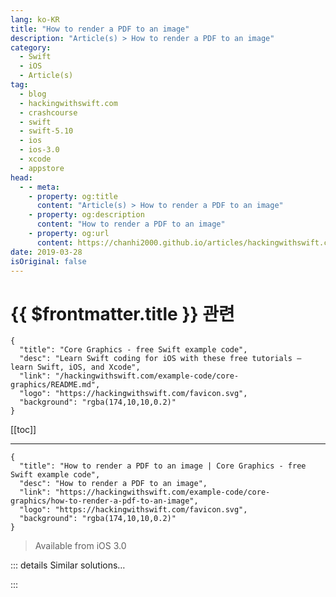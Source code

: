 ```yaml
---
lang: ko-KR
title: "How to render a PDF to an image"
description: "Article(s) > How to render a PDF to an image"
category:
  - Swift
  - iOS
  - Article(s)
tag: 
  - blog
  - hackingwithswift.com
  - crashcourse
  - swift
  - swift-5.10
  - ios
  - ios-3.0
  - xcode
  - appstore
head:
  - - meta:
    - property: og:title
      content: "Article(s) > How to render a PDF to an image"
    - property: og:description
      content: "How to render a PDF to an image"
    - property: og:url
      content: https://chanhi2000.github.io/articles/hackingwithswift.com/example-code/core-graphics/how-to-render-a-pdf-to-an-image.html
date: 2019-03-28
isOriginal: false
---
```


# {{ $frontmatter.title }} 관련

```component VPCard
{
  "title": "Core Graphics - free Swift example code",
  "desc": "Learn Swift coding for iOS with these free tutorials – learn Swift, iOS, and Xcode",
  "link": "/hackingwithswift.com/example-code/core-graphics/README.md",
  "logo": "https://hackingwithswift.com/favicon.svg",
  "background": "rgba(174,10,10,0.2)"
}
```

[[toc]]

---

```component VPCard
{
  "title": "How to render a PDF to an image | Core Graphics - free Swift example code",
  "desc": "How to render a PDF to an image",
  "link": "https://hackingwithswift.com/example-code/core-graphics/how-to-render-a-pdf-to-an-image",
  "logo": "https://hackingwithswift.com/favicon.svg",
  "background": "rgba(174,10,10,0.2)"
}
```

> Available from iOS 3.0

<!-- TODO: 작성 -->

<!-- 
iOS has built-in APIs for drawing PDFs, which means it's relatively straight forward to render a PDF to an image. I say "relatively" because there's still some boilerplate you need to worry about: figuring out the document size, filling the background in a solid color to avoid transparency, and flipping the rendering so that the PDF draws the right way up.

To make things easy for you, here's a pre-made method you can use that takes a URL to a PDF and returns either a rendered image or nil if it failed. To call it you should pull out the URL to a resource in your bundle or another local PDF file.

```swift
func drawPDFfromURL(url: URL) -> UIImage? {
    guard let document = CGPDFDocument(url as CFURL) else { return nil }
    guard let page = document.page(at: 1) else { return nil }

    let pageRect = page.getBoxRect(.mediaBox)
    let renderer = UIGraphicsImageRenderer(size: pageRect.size)
    let img = renderer.image { ctx in
        UIColor.white.set()
        ctx.fill(pageRect)

        ctx.cgContext.translateBy(x: 0.0, y: pageRect.size.height)
        ctx.cgContext.scaleBy(x: 1.0, y: -1.0)

        ctx.cgContext.drawPDFPage(page)
    }

    return img
}
```

-->

::: details Similar solutions…

<!--
/quick-start/swiftui/how-to-render-a-swiftui-view-to-a-pdf">How to render a SwiftUI view to a PDF 
/example-code/uikit/how-to-render-an-nsattributedstring-to-a-pdf">How to render an NSAttributedString to a PDF 
/example-code/libraries/how-to-show-pdf-thumbnails-using-pdfthumbnailview">How to show PDF thumbnails using PDFThumbnailView 
/example-code/libraries/how-to-extract-text-from-a-pdf-using-pdfkit">How to extract text from a PDF using PDFKit 
/example-code/uikit/how-to-render-pdfs-using-uigraphicspdfrenderer">How to render PDFs using UIGraphicsPDFRenderer</a>
-->

:::

